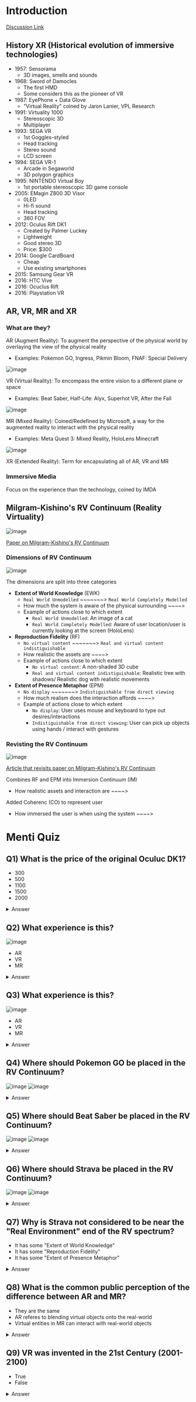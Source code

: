 # Introduction
[Discussion Link](https://github.com/orgs/sit-dia/discussions/1)

## History XR (Historical evolution of immersive technologies)
- 1957: Sensorama
  - 3D images, smells and sounds
- 1968: Sword of Damocles
  - The first HMD
  - Some considers this as the pioneer of VR
- 1987: EyePhone + Data Glove
  - "Virtual Reality" coined by Jaron Lanier, VPL Research
- 1991: Virtuality 1000
  - Stereoscopic 3D
  - Multiplayer
- 1993: SEGA VR
  - 1st Goggles-styled
  - Head tracking
  - Stereo sound
  - LCD screen
- 1994: SEGA VR-1
  - Arcade in Segaworld
  - 3D polygon graphics
- 1995: NINTENDO Virtual Boy
  - 1st portable stereoscopic 3D game console
- 2005: EMagin Z800 3D Visor
  - 0LED
  - Hi-fi sound
  - Head tracking
  - 360 FOV
- 2012: Oculus Rift DK1
  - Created by Palmer Luckey
  - Lightweight
  - Good stereo 3D
  - Price: $300
- 2014: Google CardBoard
  - Cheap
  - Use existing smartphones
- 2015: Samsung Gear VR
- 2016: HTC Vive
- 2016: Ocuclus Rift
- 2016: Playstation VR


## AR, VR, MR and XR
### What are they?
AR (Augment Reality): To augment the perspective of the physical world by overlaying the view of the physical reality
- Examples: Pokemon GO, Ingress, Pikmin Bloom, FNAF: Special Delivery

![image](https://github.com/TobyIO0085/VRNotes/assets/76524945/7c16f947-fddb-40ff-a16d-5a3ed2842257)

VR (Virtual Reality): To encompass the entire vision to a different plane or space
- Examples: Beat Saber, Half-Life: Alyx, Superhot VR, After the Fall

![image](https://github.com/TobyIO0085/VRNotes/assets/76524945/2daa3ff2-7bb2-4ccd-b0fe-7424817378df)

MR (Mixed Reality): Coined/Redefined by Microsoft, a way for the augmented reality to interact with the physical reality
- Examples: Meta Quest 3: Mixed Reality, HoloLens Minecraft

![image](https://github.com/TobyIO0085/VRNotes/assets/76524945/08e2786d-3a05-4649-9cb2-a8c6396549ce)

XR (Extended Reality): Term for encapsulating all of AR, VR and MR

### Immersive Media
Focus on the experience than the technology, coined by IMDA


## Milgram-Kishino's RV Continuum (Reality Virtuality)
![image](https://github.com/TobyIO0085/VRNotes/assets/76524945/465d8bf2-3619-4806-9cd1-dc5faf4f12e8)

[Paper on Milgram-Kishino's RV Continuum](https://doi.org/10.1117/12.197321)

### Dimensions of RV Continuum
![image](https://github.com/TobyIO0085/VRNotes/assets/76524945/17d511e2-a025-452b-a7d9-f7b9dbc3ea27)

The dimensions are split into three categories
- **Extent of World Knowledge** (EWK)
  - `Real World Unmodelled` ~~~~~~~> `Real World Completely Modelled`
  - How much the system is aware of the physical surrounding  ~~~~>
  - Example of actions close to which extent
    - `Real World Unmodelled`: An image of a cat
    - `Real World Completely Modelled`: Aware of user location/user is currently looking at the screen (HoloLens)
- **Reproduction Fidelity** (RF)
  - `No virtual content` ~~~~~~~> `Real and virtual content indistiguishable`
  - How realistic the assets are  ~~~~>
  - Example of actions close to which extent
    - `No virtual content`: A non-shaded 3D cube
    - `Real and virtual content indistiguishable`: Realistic tree with shadows/ Realistic dog with realistic movements
- **Extent of Presence Metaphor** (EPM)
  - `No display` ~~~~~~~> `Indistiguishable from direct viewing`
  - How much realism does the interaction affords ~~~~>
  - Example of actions close to which extent
    - `No display`: User uses mouse and keyboard to type out desires/interactions
    - `Indistiguishable from direct viewing`: User can pick up objects using hands / interact with gestures

### Revisting the RV Continuum
![image](https://github.com/TobyIO0085/VRNotes/assets/76524945/7cc7fa13-8409-4d80-b2f2-9dfc5c4d7eb5)

[Article that revisits paper on Milgram-Kishino's RV Continuum](https://doi.org/10.3389/frvir.2021.647997)

Combines RF and EPM into Immersion Continuum (IM)
- How realistic assets and interaction are ~~~~>

Added Coherenc (CO) to represent user
- How immersed the user is when using the system ~~~~>


# Menti Quiz
## Q1) What is the price of the original Oculuc DK1?
- 300
- 500
- 1100
- 1500
- 2000

<details>
  <summary>Answer</summary>  
  [300]

  History-based
</details>

## Q2) What experience is this?
![image](https://github.com/TobyIO0085/VRNotes/assets/76524945/1e44de9a-24c6-41fa-b60e-282c30073450)

- AR
- VR
- MR

<details>
  <summary>Answer</summary>  
  [AR]

  Self Explanatory
</details>

## Q3) What experience is this?
![image](https://github.com/TobyIO0085/VRNotes/assets/76524945/f0e5444d-f633-4d52-9f19-317543837ed3)

- AR
- VR
- MR

<details>
  <summary>Answer</summary>  
  [MR]

  Self Explanatory
</details>

## Q4) Where should Pokemon GO be placed in the RV Continuum?
![image](https://github.com/TobyIO0085/VRNotes/assets/76524945/7c16f947-fddb-40ff-a16d-5a3ed2842257)
![image](https://github.com/TobyIO0085/VRNotes/assets/76524945/6ad8856e-12c6-4763-bfaf-687e4854a272)

<details>
  <summary>Answer</summary>  
  [B]

  Basing off the real-world environment, closer to Real World
</details>

## Q5) Where should Beat Saber be placed in the RV Continuum?
![image](https://github.com/TobyIO0085/VRNotes/assets/76524945/2daa3ff2-7bb2-4ccd-b0fe-7424817378df)
![image](https://github.com/TobyIO0085/VRNotes/assets/76524945/6ad8856e-12c6-4763-bfaf-687e4854a272)

<details>
  <summary>Answer</summary>  
  [D] or [E]

  No real-world environment, can be arguable it is not entirely virtual
  Theory-wise, cannot be entirely virtual since it tracks your hands and user can slightly see real world through gaps in googles
</details>

## Q6) Where should Strava be placed in the RV Continuum?
![image](https://github.com/TobyIO0085/VRNotes/assets/76524945/3206420f-3e84-414a-9048-b58602b154d9)
![image](https://github.com/TobyIO0085/VRNotes/assets/76524945/6ad8856e-12c6-4763-bfaf-687e4854a272)

<details>
  <summary>Answer</summary>  
  [B]

  Closer to reality since it tracks user location
  Not entirely real since ...[Question is below]
</details>

## Q7) Why is Strava not considered to be near the "Real Environment" end of the RV spectrum?
- It has some "Extent of World Knowledge"
- It has some "Reproduction Fidelity"
- It has some "Extent of Presence Metaphor"

<details>
  <summary>Answer</summary>  
  [It has some "Extent of World Knowledge"]

  It is trying to gather data from the real world.
  And the higher the "Extent of World Knowledge", the more virtual it is
</details>

## Q8) What is the common public perception of the difference between AR and MR?
- They are the same
- AR referes to blending virtual objects onto the real-world
- Virtual entities in MR can interact with real-world objects

<details>
  <summary>Answer</summary>  
  [Virtual entities in MR can interact with real-world objects]

  Coined by Microsoft, that MR can interact with real-world objects
  Showcases HoloLens
  ![image](https://github.com/TobyIO0085/VRNotes/assets/76524945/5cf7b722-3f4c-41fc-8972-9387153566ee)

</details>

## Q9) VR was invented in the 21st Century (2001-2100)
- True
- False

<details>
  <summary>Answer</summary>  
  [True]

  Started around 1957 Sensorama and 1968 Sword of Damocles

</details>

